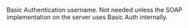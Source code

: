 ﻿Basic Authentication username. Not needed unless the SOAP implementation on the server uses Basic Auth internally.